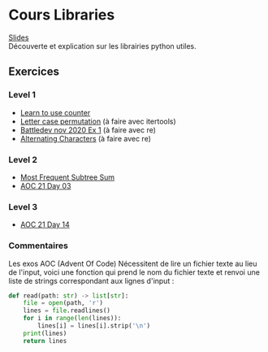 # Cours Libraries
[Slides](https://github.com/INSAlgo/INSAlgo-2022-2023/blob/main/08%20-%20Libraries/Cours%208%20-%20Python%20Libraries.pdf)</br>
Découverte et explication sur les librairies python utiles.
## Exercices
### Level 1
- [Learn to use counter](https://www.hackerrank.com/challenges/collections-counter/problem)
- [Letter case permutation](https://leetcode.com/problems/letter-case-permutation/) (à faire avec itertools)
- [Battledev nov 2020 Ex 1](https://www.isograd-testingservices.com/FR/solutions-challenges-de-code?cts_id=70) (à faire avec re)
- [Alternating Characters](https://www.hackerrank.com/challenges/alternating-characters/problem) (à faire avec re)
### Level 2
- [Most Frequent Subtree Sum](https://leetcode.com/problems/most-frequent-subtree-sum/)
- [AOC 21 Day 03](https://adventofcode.com/2021/day/3)
### Level 3
- [AOC 21 Day 14](https://adventofcode.com/2021/day/14)
### Commentaires
Les exos AOC (Advent Of Code) Nécessitent de lire un fichier texte au lieu de l'input, voici une fonction qui prend le nom du fichier texte et renvoi une liste de strings correspondant aux lignes d'input :
```python
def read(path: str) -> list[str]:
    file = open(path, 'r')
    lines = file.readlines()
    for i in range(len(lines)):
        lines[i] = lines[i].strip('\n')
    print(lines)
    return lines
```